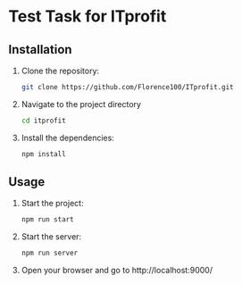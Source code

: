 # Test Task for ITprofit

## Installation

1. Clone the repository:
   ```bash
   git clone https://github.com/Florence100/ITprofit.git
2. Navigate to the project directory 
   ```bash
   cd itprofit
4. Install the dependencies:
   ```bash
   npm install

## Usage

1. Start the project:
   ```bash
   npm run start
3. Start the server:
   ```bash
   npm run server
4. Open your browser and go to http://localhost:9000/

